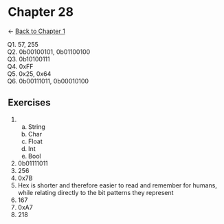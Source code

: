 <style>
    :not(ul) + ol {
        counter-reset: list-ctr;
        list-style-type: none;
        list-style-position: outside;
    }
    :not(ul) + ol > li {
        counter-increment: list-ctr;
    }
    :not(ul) + ol > li::before {
        content:"Q" counter(list-ctr) ". ";
        margin-left: -25px;
    }
    ol ul {
        list-style-type: lower-alpha;
    }
    ol ul ul {
        list-style-type: lower-roman;
    }
    ul ol {
        list-style-type: circle;
    }
    ul {
        list-style-type: decimal;
    }
    ul ul {
        list-style-type: lower-alpha;
    }
    ul ul ul {
        list-style-type: lower-roman;
    }
</style>

# Chapter 28

← [Back to Chapter 1](./index.html)

1. 57, 255
2. 0b00100101, 0b01100100
3. 0b10100111
4. 0xFF
5. 0x25, 0x64
6. 0b00111011, 0b00010100

## Exercises

- ​
    - String
    - Char
    - Float
    - Int
    - Bool
- 0b01111011
- 256
- 0x7B
- Hex is shorter and therefore easier to read and remember for humans, while relating directly to the bit patterns they represent
- 167
- 0xA7
- 218
